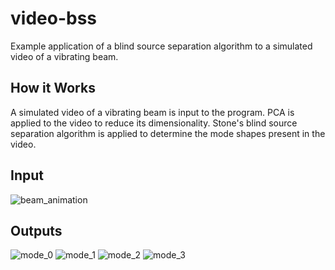 # video-bss
Example application of a blind source separation algorithm to a simulated video of a vibrating beam.

## How it Works
A simulated video of a vibrating beam is input to the program. PCA is applied to the video to reduce its dimensionality. Stone's blind source separation algorithm is applied to determine the mode shapes present in the video.

## Input
![beam_animation](https://github.com/Gunnar703/video-bss/assets/109893121/1e998041-1bae-4d5f-982c-300e31256c50)

## Outputs
![mode_0](https://github.com/Gunnar703/video-bss/assets/109893121/acd3c64e-081f-4531-b605-00a7cba6add5)
![mode_1](https://github.com/Gunnar703/video-bss/assets/109893121/73fbea91-b1b6-4045-aa0f-418b867b2dbc)
![mode_2](https://github.com/Gunnar703/video-bss/assets/109893121/f9cfee2a-d237-4640-ba57-a0d97c6b219d)
![mode_3](https://github.com/Gunnar703/video-bss/assets/109893121/93da5ca1-b77e-4aee-9438-bd3af1ffd9e5)
